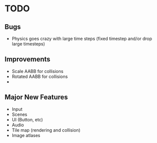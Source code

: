 # TODO

## Bugs

* Physics goes crazy with large time steps (fixed timestep and/or drop large timesteps)

## Improvements

* Scale AABB for collisions
* Rotated AABB for collisions
*

## Major New Features

* Input
* Scenes
* UI (Button, etc)
* Audio
* Tile map (rendering and collision)
* Image atlases
